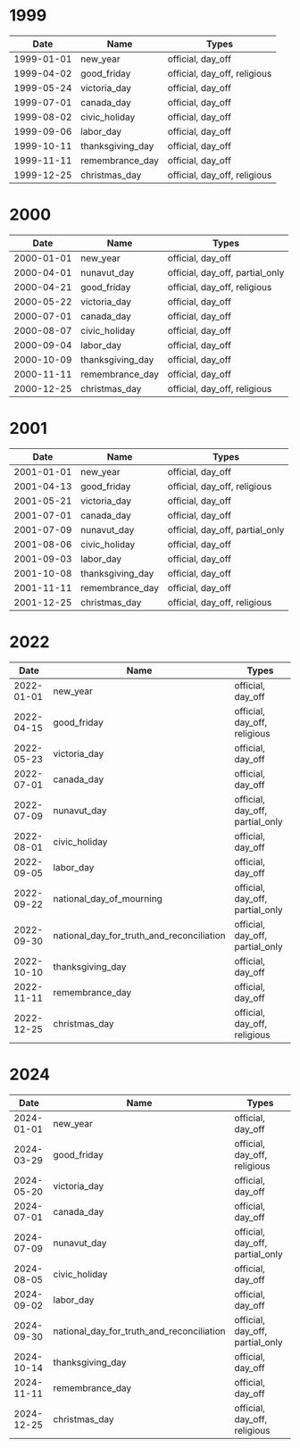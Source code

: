 # 1999

| Date       | Name             | Types                        |
|------------|------------------|------------------------------|
| 1999-01-01 | new_year         | official, day_off            |
| 1999-04-02 | good_friday      | official, day_off, religious |
| 1999-05-24 | victoria_day     | official, day_off            |
| 1999-07-01 | canada_day       | official, day_off            |
| 1999-08-02 | civic_holiday    | official, day_off            |
| 1999-09-06 | labor_day        | official, day_off            |
| 1999-10-11 | thanksgiving_day | official, day_off            |
| 1999-11-11 | remembrance_day  | official, day_off            |
| 1999-12-25 | christmas_day    | official, day_off, religious |

# 2000

| Date       | Name             | Types                           |
|------------|------------------|---------------------------------|
| 2000-01-01 | new_year         | official, day_off               |
| 2000-04-01 | nunavut_day      | official, day_off, partial_only |
| 2000-04-21 | good_friday      | official, day_off, religious    |
| 2000-05-22 | victoria_day     | official, day_off               |
| 2000-07-01 | canada_day       | official, day_off               |
| 2000-08-07 | civic_holiday    | official, day_off               |
| 2000-09-04 | labor_day        | official, day_off               |
| 2000-10-09 | thanksgiving_day | official, day_off               |
| 2000-11-11 | remembrance_day  | official, day_off               |
| 2000-12-25 | christmas_day    | official, day_off, religious    |

# 2001

| Date       | Name             | Types                           |
|------------|------------------|---------------------------------|
| 2001-01-01 | new_year         | official, day_off               |
| 2001-04-13 | good_friday      | official, day_off, religious    |
| 2001-05-21 | victoria_day     | official, day_off               |
| 2001-07-01 | canada_day       | official, day_off               |
| 2001-07-09 | nunavut_day      | official, day_off, partial_only |
| 2001-08-06 | civic_holiday    | official, day_off               |
| 2001-09-03 | labor_day        | official, day_off               |
| 2001-10-08 | thanksgiving_day | official, day_off               |
| 2001-11-11 | remembrance_day  | official, day_off               |
| 2001-12-25 | christmas_day    | official, day_off, religious    |

# 2022

| Date       | Name                                      | Types                           |
|------------|-------------------------------------------|---------------------------------|
| 2022-01-01 | new_year                                  | official, day_off               |
| 2022-04-15 | good_friday                               | official, day_off, religious    |
| 2022-05-23 | victoria_day                              | official, day_off               |
| 2022-07-01 | canada_day                                | official, day_off               |
| 2022-07-09 | nunavut_day                               | official, day_off, partial_only |
| 2022-08-01 | civic_holiday                             | official, day_off               |
| 2022-09-05 | labor_day                                 | official, day_off               |
| 2022-09-22 | national_day_of_mourning                  | official, day_off, partial_only |
| 2022-09-30 | national_day_for_truth_and_reconciliation | official, day_off, partial_only |
| 2022-10-10 | thanksgiving_day                          | official, day_off               |
| 2022-11-11 | remembrance_day                           | official, day_off               |
| 2022-12-25 | christmas_day                             | official, day_off, religious    |

# 2024

| Date       | Name                                      | Types                           |
|------------|-------------------------------------------|---------------------------------|
| 2024-01-01 | new_year                                  | official, day_off               |
| 2024-03-29 | good_friday                               | official, day_off, religious    |
| 2024-05-20 | victoria_day                              | official, day_off               |
| 2024-07-01 | canada_day                                | official, day_off               |
| 2024-07-09 | nunavut_day                               | official, day_off, partial_only |
| 2024-08-05 | civic_holiday                             | official, day_off               |
| 2024-09-02 | labor_day                                 | official, day_off               |
| 2024-09-30 | national_day_for_truth_and_reconciliation | official, day_off, partial_only |
| 2024-10-14 | thanksgiving_day                          | official, day_off               |
| 2024-11-11 | remembrance_day                           | official, day_off               |
| 2024-12-25 | christmas_day                             | official, day_off, religious    |
